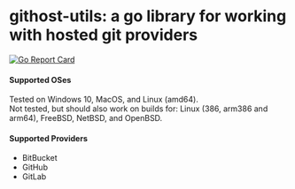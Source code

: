 # githost-utils: a go library for working with hosted git providers

[![Go Report Card](https://goreportcard.com/badge/github.com/jonhadfield/githost-utils)](https://goreportcard.com/report/github.com/jonhadfield/githost-utils)

#### Supported OSes

Tested on Windows 10, MacOS, and Linux (amd64).   
Not tested, but should also work on builds for: Linux (386, arm386 and arm64), FreeBSD, NetBSD, and OpenBSD.

#### Supported Providers

- BitBucket
- GitHub
- GitLab

